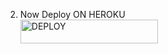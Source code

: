 2. Now Deploy ON HEROKU 
    <br>
<a href='https://dashboard.heroku.com/new?template=https://github.com/richgagamidush/XG-MD/tree/main' target="_blank"><img alt='DEPLOY' src="https://img.shields.io/badge/DEPLOY NOW-h?color=green&style=for-the-badge&logo=XGAGA" width="220" height="38.45"/></a>

